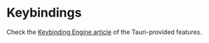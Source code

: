 # Keybindings

<primary-label ref="tauri-starter-kit"/>

Check the [Keybinding Engine article](Keybind-Engine.md) of the Tauri-provided features.
